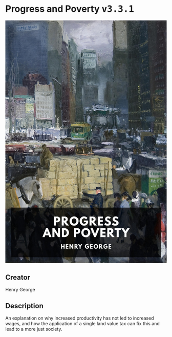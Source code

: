 
# Progress and Poverty <kbd>v3.3.1</kbd>

<center>
  <img src="./cover-1024.jpg"/>
</center>

## Creator
Henry George

## Description
An explanation on why increased productivity has not led to increased wages, and how the application of a single land value tax can fix this and lead to a more just society.
